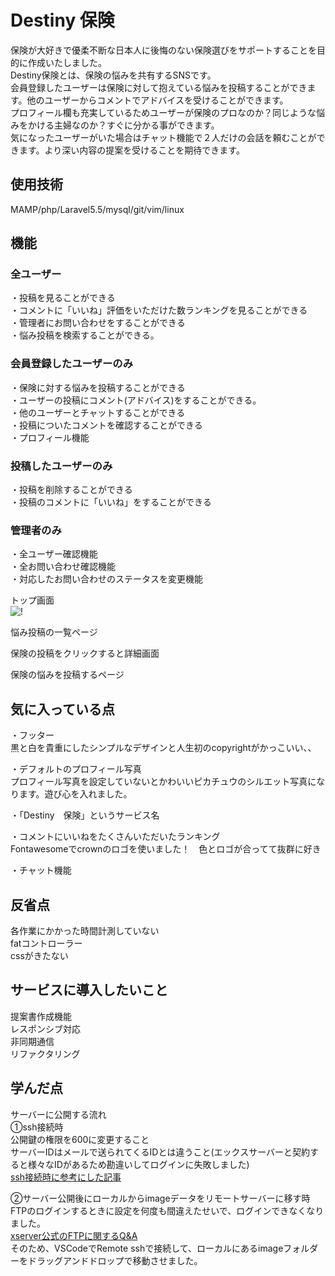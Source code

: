 # Destiny 保険
保険が大好きで優柔不断な日本人に後悔のない保険選びをサポートすることを目的に作成いたしました。<br>
Destiny保険とは、保険の悩みを共有するSNSです。<br>
会員登録したユーザーは保険に対して抱えている悩みを投稿することができます。他のユーザーからコメントでアドバイスを受けることができます。<br>
プロフィール欄も充実しているためユーザーが保険のプロなのか？同じような悩みをかける主婦なのか？すぐに分かる事ができます。<br>
気になったユーザーがいた場合はチャット機能で２人だけの会話を頼むことができます。より深い内容の提案を受けることを期待できます。<br>

## 使用技術
MAMP/php/Laravel5.5/mysql/git/vim/linux<br>

## 機能
### 全ユーザー
・投稿を見ることができる<br>
・コメントに「いいね」評価をいただけた数ランキングを見ることができる<br>
・管理者にお問い合わせをすることができる<br>
・悩み投稿を検索することができる。<br>

### 会員登録したユーザーのみ
・保険に対する悩みを投稿することができる<br>
・ユーザーの投稿にコメント(アドバイス)をすることができる。<br>
・他のユーザーとチャットすることができる<br>
・投稿についたコメントを確認することができる<br>
・プロフィール機能<br>

### 投稿したユーザーのみ
・投稿を削除することができる<br>
・投稿のコメントに「いいね」をすることができる<br>

### 管理者のみ
・全ユーザー確認機能<br>
・全お問い合わせ確認機能<br>
・対応したお問い合わせのステータスを変更機能<br>

トップ画面<br>
![!](https://github.com/ryuzo111/insurance_sns/blob/master/storage/app/public/default/D1readme.png)

悩み投稿の一覧ページ<br>


保険の投稿をクリックすると詳細画面<br>


保険の悩みを投稿するページ<br>


## 気に入っている点
・フッター<br>
黒と白を貴重にしたシンプルなデザインと人生初のcopyrightがかっこいい、、<br>


・デフォルトのプロフィール写真<br>
プロフィール写真を設定していないとかわいいピカチュウのシルエット写真になります。遊び心を入れました。<br>

・「Destiny　保険」というサービス名<br>

・コメントにいいねをたくさんいただいたランキング<br>
Fontawesomeでcrownのロゴを使いました！　色とロゴが合ってて抜群に好き<br>


・チャット機能<br>


## 反省点
各作業にかかった時間計測していない<br>
fatコントローラー<br>
cssがきたない<br>

## サービスに導入したいこと
提案書作成機能<br>
レスポンシブ対応<br>
非同期通信<br>
リファクタリング<br>

## 学んだ点
サーバーに公開する流れ<br>
①ssh接続時　<br>
公開鍵の権限を600に変更すること<br>
サーバーIDはメールで送られてくるIDとは違うこと(エックスサーバーと契約すると様々なIDがあるため勘違いしてログインに失敗しました)<br>
[ssh接続時に参考にした記事](https://qiita.com/ryo2132/items/38b5a93b3df476dd2b44)<br>

②サーバー公開後にローカルからimageデータをリモートサーバーに移す時<br>
FTPのログインするときに設定を何度も間違えたせいで、ログインできなくなりました。<br>
[xserver公式のFTPに関するQ&A](https://www.xserver.ne.jp/manual/man_server_ssh.php)<br>
そのため、VSCodeでRemote sshで接続して、ローカルにあるimageフォルダーをドラッグアンドドロップで移動させました。<br>
